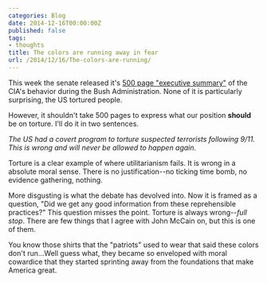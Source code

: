 ```yaml
---
categories: Blog
date: 2014-12-16T00:00:00Z
published: false
tags:
- thoughts
title: The colors are running away in fear
url: /2014/12/16/The-colors-are-running/
---
```


This week the senate released it's [500 page "executive summary"](http://www.nytimes.com/interactive/2014/12/09/world/cia-torture-report-document.html) of the CIA's behavior during the Bush Administration. None of it is particularly surprising, the US tortured people.

However, it shouldn't take 500 pages to express what our position **should** be on torture. I'll do it in two sentences.

*The US had a covert program to torture suspected terrorists following 9/11. This is wrong and will never be allowed to happen again.*

<!--more-->

Torture is a clear example of where utilitarianism fails. It is wrong in a absolute moral sense. There is no justification--no ticking time bomb, no evidence gathering, nothing.

More disgusting is what the debate has devolved into. Now it is framed as a question, "Did we get any good information from these reprehensible practices?" This question misses the point. Torture is always wrong--*full stop*. There are few things that I agree with John McCain on, but this is one of them.

You know those shirts that the "patriots" used to wear that said these colors don't run...Well guess what, they became so enveloped with moral cowardice that they started sprinting away from the foundations that make America great.